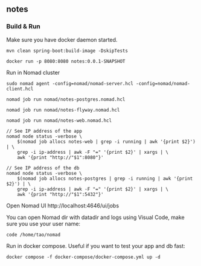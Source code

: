 ## notes


### Build & Run
Make sure you have docker daemon started.
```
mvn clean spring-boot:build-image -DskipTests

docker run -p 8080:8080 notes:0.0.1-SNAPSHOT
```

Run in Nomad cluster
```
sudo nomad agent -config=nomad/nomad-server.hcl -config=nomad/nomad-client.hcl

nomad job run nomad/notes-postgres.nomad.hcl

nomad job run nomad/notes-flyway.nomad.hcl

nomad job run nomad/notes-web.nomad.hcl 

// See IP address of the app
nomad node status -verbose \
    $(nomad job allocs notes-web | grep -i running | awk '{print $2}') | \
    grep -i ip-address | awk -F "=" '{print $2}' | xargs | \
    awk '{print "http://"$1":8080"}'

// See IP address of the db  
nomad node status -verbose \
    $(nomad job allocs notes-postgres | grep -i running | awk '{print $2}') | \
    grep -i ip-address | awk -F "=" '{print $2}' | xargs | \
    awk '{print "http://"$1":5432"}'
```

Open Nomad UI
http://localhost:4646/ui/jobs

You can open Nomad dir with datadir and logs using Visual Code, make sure you use your user name:
```
code /home/tao/nomad
```

Run in docker compose. Useful if you want to test your app and db fast:
```
docker compose -f docker-compose/docker-compose.yml up -d
```